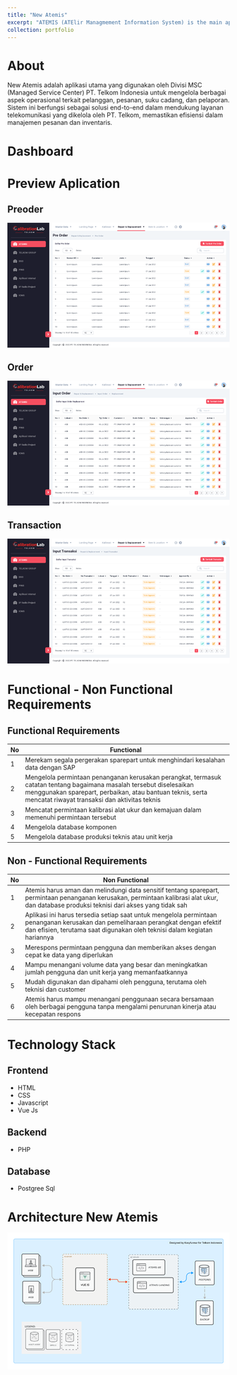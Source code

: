 ```yaml
---
title: "New Atemis"
excerpt: "ATEMIS (ATElir Managmement Information System) is the main application in the MSC Division of PT. Telkom which is used for customer data management, order management, order fulfillment, spare parts management, and report creation for decision-making purposes at the Management level.<br/><img src='/images/newatemis.png'>"
collection: portfolio
---
```



# About

New Atemis adalah aplikasi utama yang digunakan oleh Divisi MSC (Managed Service Center) PT. Telkom Indonesia untuk mengelola berbagai aspek operasional terkait pelanggan, pesanan, suku cadang, dan pelaporan. Sistem ini berfungsi sebagai solusi end-to-end dalam mendukung layanan telekomunikasi yang dikelola oleh PT. Telkom, memastikan efisiensi dalam manajemen pesanan dan inventaris.

# Dashboard

# Preview Aplication

## Preoder

<img src='/images/preorder.png'>

## Order

<img src='/images/orderss.png'>

## Transaction

<img src='/images/transaksi.png'>

# Functional - Non Functional Requirements

## Functional Requirements

| No  | Functional                                                                                                                                                                                                                          |
|-----|-------------------------------------------------------------------------------------------------------------------------------------------------------------------------------------------------------------------------------------|
|1    | Merekam segala pergerakan sparepart untuk menghindari kesalahan data dengan SAP                                                                                                                                                     |
|2    | Mengelola permintaan penanganan kerusakan perangkat, termasuk catatan tentang bagaimana masalah tersebut diselesaikan menggunakan sparepart, perbaikan, atau bantuan teknis, serta mencatat riwayat transaksi dan aktivitas teknis  |
|3    | Mencatat permintaan kalibrasi alat ukur dan kemajuan dalam memenuhi permintaan tersebut                                                                                                                                             |
|4    | Mengelola database komponen                                                                                                                                                                                                         |
|5    | Mengelola database produksi teknis atau unit kerja                                                                                                                                                                                  |

## Non - Functional Requirements

| No  | Non Functional                                                                                                                                                                                                  |
|-----|-----------------------------------------------------------------------------------------------------------------------------------------------------------------------------------------------------------------|
|1    | Atemis harus aman dan melindungi data sensitif tentang sparepart, permintaan penanganan kerusakan, permintaan kalibrasi alat ukur, dan database produksi teknisi dari akses yang tidak sah                      |
|2    | Aplikasi ini harus tersedia setiap saat untuk mengelola permintaan penanganan kerusakan dan pemeliharaan perangkat dengan efektif dan efisien, terutama saat digunakan oleh teknisi dalam kegiatan hariannya    |
|3    | Merespons permintaan pengguna dan memberikan akses dengan cepat ke data yang diperlukan                                                                                                                         |
|4    | Mampu menangani volume data yang besar dan meningkatkan jumlah pengguna dan unit kerja yang memanfaatkannya                                                                                                     |
|5    | Mudah digunakan dan dipahami oleh pengguna, terutama oleh teknisi dan customer                                                                                                                                  |
|6    | Atemis harus mampu menangani penggunaan secara bersamaan oleh berbagai pengguna tanpa mengalami penurunan kinerja atau kecepatan respons                                                                        |

# Technology Stack

## Frontend

- HTML
- CSS
- Javascript
- Vue Js

## Backend

- PHP

## Database

- Postgree Sql

# Architecture New Atemis

<img src='/images/atemis_arsiitek.png'>


